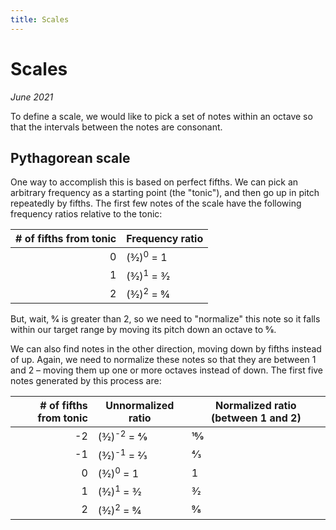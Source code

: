 ```yaml
---
title: Scales
---
```

# Scales

*June 2021*

To define a scale, we would like to pick a set of notes within an octave so that the intervals between the notes are consonant.

## Pythagorean scale

One way to accomplish this is based on perfect fifths. We can pick an arbitrary frequency as a starting point (the "tonic"), and then go up in pitch repeatedly by fifths. The first few notes of the scale have the following frequency ratios relative to the tonic:

| \# of fifths from tonic | Frequency ratio |
| -: | ---------- |
|  0 | (3&frasl;2)<sup>0</sup> = 1
|  1 | (3&frasl;2)<sup>1</sup> = 3&frasl;2
|  2 | (3&frasl;2)<sup>2</sup> = 9&frasl;4

But, wait, 9&frasl;4 is greater than 2, so we need to "normalize" this note so it falls within our target range by moving its pitch down an octave to 9&frasl;8.

We can also find notes in the other direction, moving down by fifths instead of up. Again, we need to normalize these notes so that they are between 1 and 2 &ndash; moving them up one or more octaves instead of down. The first five notes generated by this process are:

| \# of fifths from tonic | Unnormalized ratio | Normalized ratio (between 1 and 2) |
| -: | ---------- | ---------- |
| -2 | (3&frasl;2)<sup>-2</sup> = 4&frasl;9 | 16&frasl;9 |
| -1 | (3&frasl;2)<sup>-1</sup> = 2&frasl;3 | 4&frasl;3  |
|  0 | (3&frasl;2)<sup>0</sup> = 1          | 1          |
|  1 | (3&frasl;2)<sup>1</sup> = 3&frasl;2  | 3&frasl;2  |
|  2 | (3&frasl;2)<sup>2</sup> = 9&frasl;4  | 9&frasl;8  |
